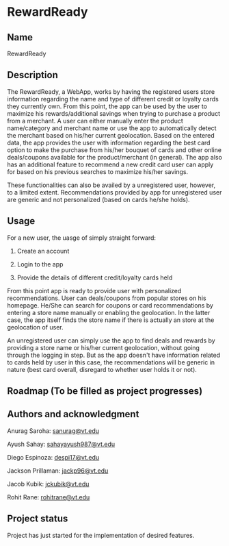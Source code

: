 # RewardReady


## Name
RewardReady

## Description
The RewardReady, a WebApp, works by having the registered users store information regarding the name and type of different credit or loyalty cards they currently own. From this point, the app can be used by the user to maximize his rewards/additional savings when trying to purchase a product from a merchant. A user can either manually enter the product name/category and merchant name or use the app to automatically detect the merchant based on his/her current geolocation. Based on the entered data, the app provides the user with information regarding the best card option to make the purchase from his/her bouquet of cards and other online deals/coupons available for the product/merchant (in general). The app also has an additional feature to recommend a new credit card user can apply for based on his previous searches to maximize his/her savings.  

These functionalities can also be availed by a unregistered user, however, to a limited extent. Recommendations provided by app for unregistered user are generic and not personalized (based on cards he/she holds).

## Usage

For a new user, the uasge of simply straight forward:

1) Create an account

2) Login to the app

3) Provide the details of different credit/loyalty cards held

From this point app is ready to provide user with personalized recommendations. User can deals/coupons from popular stores on his homepage. He/She can search for coupons or card recommendations by entering a store name manually or enabling the geolocation. In the latter case, the app itself finds the store name if there is actually an store at the geolocation of user.

An unregistered user can simply use the app to find deals and rewards by providing a store name or his/her current geolocation, without going through the logging in step. But as the app doesn't have information related to cards held by user in this case, the recommendations will be generic in nature (best card overall, disregard to whether user holds it or not).

## Roadmap (To be filled as project progresses)

                                                 

## Authors and acknowledgment
Anurag Saroha: sanurag@vt.edu

Ayush Sahay: sahayayush987@vt.edu

Diego Espinoza: despi17@vt.edu

Jackson Prillaman: jackp96@vt.edu

Jacob Kubik: jckubik@vt.edu

Rohit Rane: rohitrane@vt.edu

## Project status
Project has just started for the implementation of desired features. 

